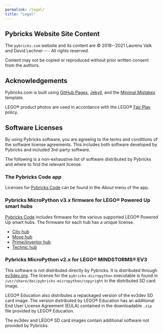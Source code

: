 ```yaml
---
permalink: /legal/
title: "Legal"
---
```


## Pybricks Website Site Content

The `pybricks.com` website and its content are © 2018--2021 Laurens Valk and
David Lechner --- All rights reserved.

Content may not be copied or reproduced without prior written consent from the authors.

## Acknowledgements

Pybricks.com is built using [GitHub Pages](https://pages.github.com/),
[Jekyll](https://jekyllrb.com/), and the [Minimal Mistakes](
    https://mmistakes.github.io/minimal-mistakes/docs/license/
) template.

LEGO® product photos are used in accordance with the LEGO® [Fair Play](
    https://www.lego.com/en-us/legal/notices-and-policies/fair-play/
) policy.

## Software Licenses

By using Pybricks software, you are agreeing to the terms and conditions of the
software license agreements. This includes both software developed by Pybricks
and included 3rd-party software.

The following is a non-exhaustive list of software distributed by Pybricks and
where to find the relevant license.

### The Pybricks Code app

Licenses for [Pybricks Code](https://code.pybricks.com) can be found in the
*About* menu of the app.

### Pybricks MicroPython v3.x firmware for LEGO® Powered Up smart hubs

[Pybricks Code](https://code.pybricks.com) includes firmware for the various
supported LEGO® Powered Up smart hubs. The firmware for each hub has a unique
license.

- [City hub](https://github.com/pybricks/pybricks-micropython/blob/master/bricks/cityhub/ReadMe_OSS.txt)
- [Move hub](https://github.com/pybricks/pybricks-micropython/blob/master/bricks/movehub/ReadMe_OSS.txt)
- [Prime/Inventor hub](https://github.com/pybricks/pybricks-micropython/blob/master/bricks/primehub/ReadMe_OSS.txt)
- [Technic hub](https://github.com/pybricks/pybricks-micropython/blob/master/bricks/technic/ReadMe_OSS.txt)

### Pybricks MicroPython v2.x for LEGO® MINDSTORMS® EV3

This software is not distributed directly by Pybricks. It is distributed through
[ev3dev.org](https://www.ev3dev.org). The license for the `pybricks-micropython`
executable is found in `/usr/share/doc/pybricks-micropython/copyright`
in the distributed SD card image.

LEGO® Education also distributes a repackaged version of the ev3dev SD card
image. The version distributed by LEGO® Education has an additional End User
License Agreement (EULA) contained in the downloadable `.zip` file provided by
LEGO® Education.

The ev3dev and LEGO® SD card images contain additional software not provided by
Pybricks.

